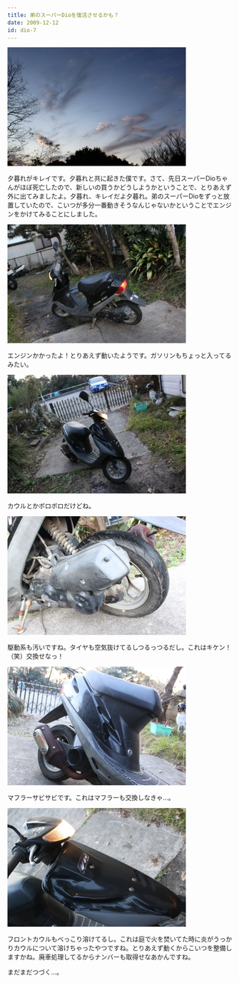 ```yaml
---
title: 弟のスーパーDioを復活させるかも？
date: 2009-12-12
id: dio-7
---
```



<div class="center spacing"><img src="/photo/diary/2009.12.12_01.jpg" alt=""></div>
<p class="sentence spacing10">夕暮れがキレイです。夕暮れと共に起きた僕です。さて、先日スーパーDioちゃんがほぼ死亡したので、新しいの買うかどうしようかということで、とりあえず外に出てみましたよ。夕暮れ、キレイだよ夕暮れ。弟のスーパーDioをずっと放置していたので、こいつが多分一番動きそうなんじゃないかということでエンジンをかけてみることにしました。</p>
<div class="center spacing"><img src="/photo/diary/2009.12.12_02.jpg" alt=""></div>
<p class="sentence spacing10">エンジンかかったよ！とりあえず動いたようです。ガソリンもちょっと入ってるみたい。</p>
<div class="center spacing"><img src="/photo/diary/2009.12.12_03.jpg" alt=""></div>
<p class="sentence spacing10">カウルとかボロボロだけどね。</p>
<div class="center spacing"><img src="/photo/diary/2009.12.12_04.jpg" alt=""></div>
<p class="sentence spacing10">駆動系も汚いですね。タイヤも空気抜けてるしつるっつるだし。これはキケン！（笑）交換せなっ！</p>
<div class="center spacing"><img src="/photo/diary/2009.12.12_05.jpg" alt=""></div>
<p class="sentence spacing10">マフラーサビサビです。これはマフラーも交換しなきゃ...。</p>
<div class="center spacing"><img src="/photo/diary/2009.12.12_06.jpg" alt=""></div>
<p class="sentence spacing10">フロントカウルもべっこり溶けてるし。これは庭で火を焚いてた時に炎がうっかりカウルについて溶けちゃったやつですね。とりあえず動くからこいつを整備しますかね。廃車処理してるからナンバーも取得せなあかんですね。</p>
<p class="sentence">まだまだつづく...。</p>
